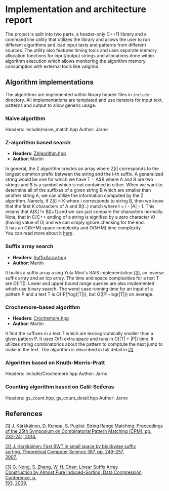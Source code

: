 # Implementation and architecture report

The project is split into two parts, a header-only C++11 library and a command
line utility that utilizes the library and allows the user to run different
algorithms and load input texts and patterns from different sources. The utility
also features timing tools and uses separate memory allocation functions for
input/output strings and allocations done within algorithm execution which
allows monitoring the algorithm memory consumption with external tools like
valgrind.

## Algorithm implementations

The algorithms are implemented within library header files in
`include`-directory. All implementations are templated and use iterators for
input text, patterns and output to allow generic usage.

### Naive algorithm

Headers: include/naive_match.hpp
Author: Jarno

### Z-algorithm based search

* **Headers**: [ZAlgorithm.hpp](include/ZAlgorithm.hpp)  
* **Author**: Martin

In general, the Z algorithm creates an array where Z[i] corresponds to the longest common prefix between the string and the i-th suffix. A generalized string would be one for which we have T = A$B where A and B are two strings and $ is a symbol which is not contained in either. When we want to determine all of the suffixes of a given string B which are smaller than another string A, we can utilize the information computed by the Z algorithm. Namely, if 
Z[i] = K where i corresponds to string B, then we know that the first K characters of A and B[t..) match where t = i - |A| - 1. This means that A[K] != B[t+1] and we can just compare the characters normally. Note, that in C/C++ ending of a string is signified by a zero character \0 (having value of 0) and we can simply ignore checking for the end.   
It has an O(N+M) space complexity and O(N+M) time complexity.   
You can read more about it [here](http://codeforces.com/blog/entry/3107).

### Suffix array search

* **Headers**: [SuffixArray.hpp](include/SuffixArray.hpp)   
* **Author**: Martin

It builds a suffix array using Yuta Mori's SAIS implementation [[3]](#3), an inverse suffix array and an lcp array. The time and space complexities for a text T are O(|T|). Lower and upper bound range queries are also implemented which use binary search. The worst case running time for an input of a pattern P and a text T is O(|P|*log(|T|)), but O(|P|+log(|T|)) on average.

### Crochemore-based algorithm

* **Headers**: [Crochemore.hpp](include/Crochemore.hpp)
* **Author**: Martin

It find the suffixes in a text T which are lexicographically smaller than a given pattern P. It uses O(1) extra space and runs in O(|T| + |P|) time. It utilizes string combinatorics about the pattern to comptute the next jump to make in the text.
The algorithm is described in full detail in [[1]](#1)


### Algorithm based on Knuth-Morris-Pratt

Headers: include/Crochemore.hpp
Author: Jarno

### Counting algorithm based on Galil-Seiferas

Headers: gs_count.hpp, gs_count_detail.hpp
Author: Jarno

## References

<a name="1"></a>[[1] J. Kärkkäinen, D. Kempa, S. Puglisi: String Range Matching. 
Proceedings of the 25th Symposium on Combinatorial Pattern Matching (CPM), pp.   
232-241, 2014.](http://dx.doi.org/10.1007/978-3-319-07566-2_24)                  
                                                                                 
<a name="2"></a>[[2] J. Kärkkäinen: Fast BWT in small space by blockwise suffix  
sorting.  Theoretical Computer Science 387, pp. 249–257,                         
2007.](http://dx.doi.org/10.1016/j.tcs.2007.07.018)                              
                                                                                 
<a name="3"></a>[[3] G. Nong, S. Zhang, W. H. Chan: Linear Suffix Array          
Construction by Almost Pure Induced-Sorting. Data Compression Conference, p.     
193, 2009.](http://dx.doi.org/10.1016/j.tcs.2007.07.018)
